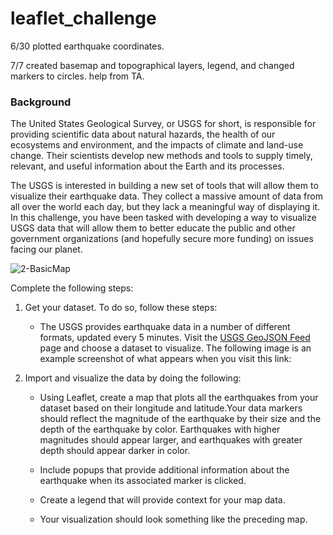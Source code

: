 # leaflet_challenge
 6/30 plotted earthquake coordinates.

 7/7 created basemap and topographical layers, legend, and changed markers to circles. help from TA.

<div id="bootcamp"><img style="display: none;" src="https://static.bc-edx.com/data/dl-1-2/m15/lms/img/banner.jpg" alt="lesson banner" />

### Background

The United States Geological Survey, or USGS for short, is responsible for providing scientific data about natural hazards, the health of our ecosystems and environment, and the impacts of climate and land-use change. Their scientists develop new methods and tools to supply timely, relevant, and useful information about the Earth and its processes.

The USGS is interested in building a new set of tools that will allow them to visualize their earthquake data. They collect a massive amount of data from all over the world each day, but they lack a meaningful way of displaying it. In this challenge, you have been tasked with developing a way to visualize USGS data that will allow them to better educate the public and other government organizations (and hopefully secure more funding) on issues facing our planet.


![2-BasicMap](https://static.bc-edx.com/data/dl-1-2/m15/lms/img/2-BasicMap.jpg)

Complete the following steps:

1. Get your dataset. To do so, follow these steps:

   * The USGS provides earthquake data in a number of different formats, updated every 5 minutes. Visit the [USGS GeoJSON Feed](http://earthquake.usgs.gov/earthquakes/feed/v1.0/geojson.php) page and choose a dataset to visualize. The following image is an example screenshot of what appears when you visit this link:

2. Import and visualize the data by doing the following:

   * Using Leaflet, create a map that plots all the earthquakes from your dataset based on their longitude and latitude.Your data markers should reflect the magnitude of the earthquake by their size and the depth of the earthquake by color. Earthquakes with higher magnitudes should appear larger, and earthquakes with greater depth should appear darker in color.
   
   * Include popups that provide additional information about the earthquake when its associated marker is clicked.

   * Create a legend that will provide context for your map data.

   * Your visualization should look something like the preceding map.